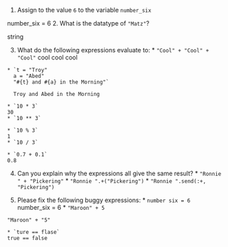  1. Assign to the value `6` to the variable `number_six`

 number_six = 6
  2. What is the datatype of `"Matz"`?

  string

  3. What do the following expressions evaluate to:
    * `"Cool" + "Cool" + "Cool"`
    cool cool cool

    * `t = "Troy"
      a = "Abed"
      "#{t} and #{a} in the Morning"`

      Troy and Abed in the Morning

    * `10 * 3`
    30
    * `10 ** 3`

    * `10 % 3`
    1
    * `10 / 3`

    * `0.7 + 0.1`
    0.8

  4. Can you explain why the expressions all give the same result?
    * `"Ronnie " + "Pickering"`
    * `"Ronnie ".+("Pickering")`
    * `"Ronnie ".send(:+, "Pickering")`

  5. Please fix the following buggy expressions:
    * `number six = 6`
    number_six = 6
    * `"Maroon" + 5`

    "Maroon" + "5"

    * `ture == flase`
    true == false
